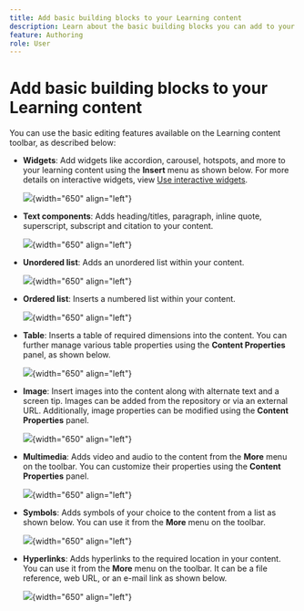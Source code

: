 ```yaml
---
title: Add basic building blocks to your Learning content 
description: Learn about the basic building blocks you can add to your Learning content in the Learning and Training content
feature: Authoring 
role: User
---
```

# Add basic building blocks to your Learning content 

You can use the basic editing features available on the Learning content toolbar, as described below:

- **Widgets**: Add widgets like accordion, carousel, hotspots, and more to your learning content using the **Insert** menu as shown below. For more details on interactive widgets, view [Use interactive widgets](./lc-widgets.md). 

     ![](assets/widgets-learning-content.png){width="650" align="left"}

- **Text components**: Adds heading/titles, paragraph, inline quote, superscript, subscript and citation to your content. 

    ![](assets/text-learning-content.png){width="650" align="left"}

- **Unordered list**: Adds an unordered list within your content.

    ![](assets/unordered-list.png){width="650" align="left"}

- **Ordered list**: Inserts a numbered list within your content.

    ![](assets/ordered-list.png){width="650" align="left"}

- **Table**: Inserts a table of required dimensions into the content. You can further manage various table properties using the **Content Properties** panel, as shown below.

    ![](assets/table-learning-content.png){width="650" align="left"}

- **Image**: Insert images into the content along with alternate text and a screen tip. Images can be added from the repository or via an external URL. Additionally, image properties can be modified using the **Content Properties** panel.

    ![](assets/image-learning-content.png){width="650" align="left"}

- **Multimedia**: Adds video and audio to the content from the **More** menu on the toolbar. You can customize their properties using the **Content Properties** panel.

    ![](assets/video-learning-content.png){width="650" align="left"}

- **Symbols**: Adds symbols of your choice to the content from a list as shown below. You can use it from the **More** menu on the toolbar.

    ![](assets/symbol-learning-content.png){width="650" align="left"}


- **Hyperlinks**: Adds hyperlinks to the required location in your content. You can use it from the **More** menu on the toolbar. It can be a file reference, web URL, or an e-mail link as shown below. 

    ![](assets/hyperlink-learning-content.png){width="650" align="left"}

     
